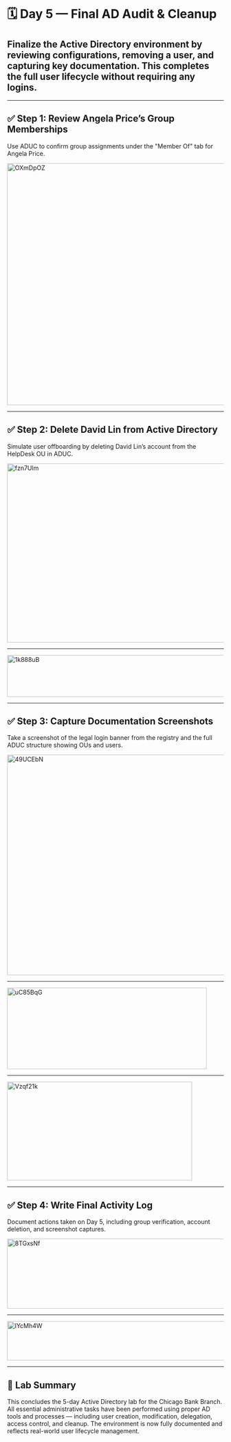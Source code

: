 # 🗓️ Day 5 — Final AD Audit & Cleanup
 
## Finalize the Active Directory environment by reviewing configurations, removing a user, and capturing key documentation. This completes the full user lifecycle without requiring any logins.

---

## ✅ Step 1: Review Angela Price’s Group Memberships  
Use ADUC to confirm group assignments under the "Member Of" tab for Angela Price.

<img width="880" height="561" alt="OXmDpOZ" src="https://github.com/user-attachments/assets/da022ff7-1f3a-40d4-8a64-66d9a45d212a" />

---

## ✅ Step 2: Delete David Lin from Active Directory  
Simulate user offboarding by deleting David Lin’s account from the HelpDesk OU in ADUC.

<img width="912" height="415" alt="fzn7Ulm" src="https://github.com/user-attachments/assets/345a3127-ff25-4d70-a7cd-c66c4b29e45e" />

---

<img width="777" height="97" alt="1k888uB" src="https://github.com/user-attachments/assets/1e290483-6cb6-4813-aeec-a04ec382607b" />

---

## ✅ Step 3: Capture Documentation Screenshots  
Take a screenshot of the legal login banner from the registry and the full ADUC structure showing OUs and users.

<img width="742" height="511" alt="49UCEbN" src="https://github.com/user-attachments/assets/79db2b38-0143-455f-a86a-e0bc59423ae7" />

---

<img width="464" height="189" alt="uC85BqG" src="https://github.com/user-attachments/assets/afeb50eb-a18d-4946-923b-b847f1669e02" />

---

<img width="430" height="229" alt="Vzqf21k" src="https://github.com/user-attachments/assets/10eee7e1-afef-4b24-87e1-41d61f010a64" />

---

## ✅ Step 4: Write Final Activity Log  
Document actions taken on Day 5, including group verification, account deletion, and screenshot captures.

<img width="836" height="162" alt="8TGxsNf" src="https://github.com/user-attachments/assets/161d25ba-0b71-4df5-9c5f-a47301631fb1" />

---

<img width="844" height="91" alt="lYcMh4W" src="https://github.com/user-attachments/assets/9e0b18f4-b305-437f-a77d-037dfa238c05" />

---

## 🧾 Lab Summary

This concludes the 5-day Active Directory lab for the Chicago Bank Branch. All essential administrative tasks have been performed using proper AD tools and processes — including user creation, modification, delegation, access control, and cleanup. The environment is now fully documented and reflects real-world user lifecycle management.
